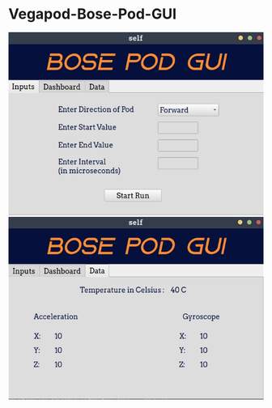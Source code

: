 # Vegapod-Bose-Pod-GUI

![](https://github.com/KrishnarajT/Vegapod-Bose-Pod-GUI/blob/main/screenshots/2022-04-28_23-53.png)
![](https://github.com/KrishnarajT/Vegapod-Bose-Pod-GUI/blob/main/screenshots/2022-04-28_23-53_1.png)
